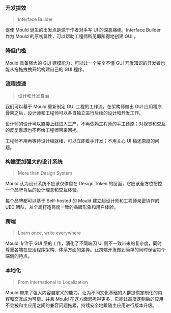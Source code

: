 ### 开发提效

> Interface Builder

促使 Mould 诞生的出发点是源于作者对手写 UI 的深恶痛绝。Interface Builder 作为 Mould 的原初属性，可以帮助工程师所见即所得地创建 GUI 。

### 降低门槛

Mould 具备强大的 GUI 建模能力，可以让一个完全不懂 GUI 开发知识的开发者也能从拖拖拽拽开始构建自己的 GUI 程序。

### 流程提速

> 设计和开发自治

我们可以基于 Mould 重新制定 GUI 工程的工作流，在架构师做出 GUI 应用程序骨架之后，设计师和工程师可以各自独立进行后续的设计和开发工作。

设计师的设计可以直接上线进入生产，不再依赖工程师的手工还原；对视觉和交互的反复雕琢也不再给工程师带来困扰。

工程师不用再等待设计稿就绪，可以立即着手开发；不用关心 UI 稿还原度的问题。

### 构建更加强大的设计系统

> More than Design System

Mould 认为设计系统不应该仅停留在 Design Token 的层面，它应该全方位把控一个品牌背后的设计理念和交互体验。

每个品牌都可以基于 Self-hosted 的 Mould 建立起设计师和工程师亲密协作的 UED 团队，从全局打造高度一致的品牌形象和用户体验。

### 跨端

> Learn once, write everywhere

Mould 专注于 GUI 层的工作，消化了不同端因 UI 侧不一致带来的复杂度，同时尊重各端在应用程序架构、体系方面的差异。让跨端开发做到简单的同时保留每个端侧的特点。

### 本地化

>  From International to Localization

Mould 带来了强大内容自定义的能力，让为不同文化基础的人群提供定制化的内容和交互成为可能。并且 Mould 在这方面思考得更多，它能让高度定制后的应用不会被和主应用之间的兼容问题拖累，持续安全地跟随主应用进行版本升级。